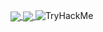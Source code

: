 <a href="https://github.com/anuraghazra/github-readme-stats">
  <img align="center" src="https://github-readme-stats.vercel.app/api?username=gqmv&show_icons=true&theme=dark&count_private=true" />
</a>
<a href="https://github.com/anuraghazra/convoychat">
  <img align="center" src="https://github-readme-stats.vercel.app/api/top-langs/?username=gqmv&show_icons=true&theme=dark&count_private=true" />
</a>

<img src="https://tryhackme-badges.s3.amazonaws.com/gabrielqmv.png" alt="TryHackMe">
